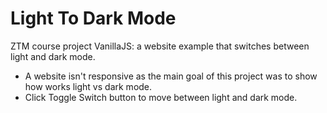 # Light To Dark Mode

ZTM course project VanillaJS: a website example that switches between light and dark mode.

- A website isn't responsive as the main goal of this project was to show how works light vs dark mode.
- Click Toggle Switch button to move between light and dark mode.
